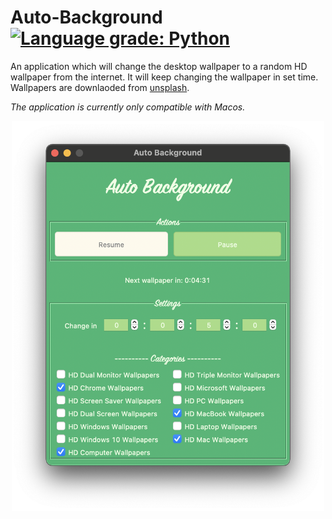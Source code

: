 # Auto-Background [![Language grade: Python](https://img.shields.io/lgtm/grade/python/g/Saadmairaj/Auto-Background.svg?logo=lgtm&logoWidth=18)](https://lgtm.com/projects/g/Saadmairaj/Auto-Background/context:python)

An application which will change the desktop wallpaper to a random HD wallpaper from the internet. It will keep changing the wallpaper in set time. Wallpapers are downlaoded from [unsplash](https://unsplash.com/). 

*The application is currently only compatible with Macos.*

<p align='center'>
    <img src='https://github.com/Saadmairaj/Auto-Background/blob/master/screenshot.png' width=500>
</p>
